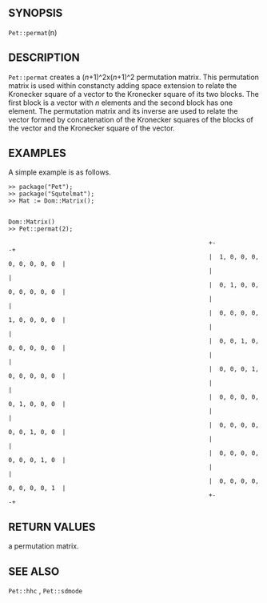 ## SYNOPSIS

`Pet::permat`(n)

## DESCRIPTION

`Pet::permat` creates a (_n_+1)^2x(_n_+1)^2 permutation matrix. 
This permutation matrix is used within constancty adding 
space extension to relate the Kronecker square of a vector
to the Kronecker square of its two blocks. The first block
is a vector with _n_ elements and the second block has 
one element. The permutation matrix and its inverse 
are used to relate the vector formed by concatenation
of the Kronecker squares of the blocks of the vector and 
the Kronecker square of the vector.

## EXAMPLES

A simple example is as follows.

    >> package("Pet");
    >> package("Squtelmat");
    >> Mat := Dom::Matrix();

                                                                     Dom::Matrix()
    >> Pet::permat(2);

                                                            +-                           -+
                                                            |  1, 0, 0, 0, 0, 0, 0, 0, 0  |
                                                            |                             |
                                                            |  0, 1, 0, 0, 0, 0, 0, 0, 0  |
                                                            |                             |
                                                            |  0, 0, 0, 0, 1, 0, 0, 0, 0  |
                                                            |                             |
                                                            |  0, 0, 1, 0, 0, 0, 0, 0, 0  |
                                                            |                             |
                                                            |  0, 0, 0, 1, 0, 0, 0, 0, 0  |
                                                            |                             |
                                                            |  0, 0, 0, 0, 0, 1, 0, 0, 0  |
                                                            |                             |
                                                            |  0, 0, 0, 0, 0, 0, 1, 0, 0  |
                                                            |                             |
                                                            |  0, 0, 0, 0, 0, 0, 0, 1, 0  |
                                                            |                             |
                                                            |  0, 0, 0, 0, 0, 0, 0, 0, 1  |
                                                            +-                           -+



## RETURN VALUES

a permutation matrix. 

## SEE ALSO

`Pet::hhc` , `Pet::sdmode`  
